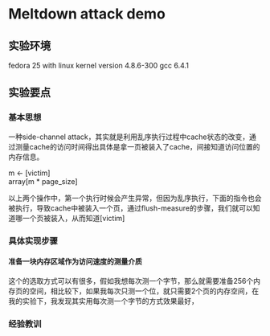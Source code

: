 # Meltdown attack demo

## 实验环境

fedora 25 with linux kernel version 4.8.6-300
gcc 6.4.1

## 实验要点

### 基本思想

一种side-channel attack，其实就是利用乱序执行过程中cache状态的改变，通过测量cache的访问时间得出具体是拿一页被装入了cache，间接知道访问位置的内存信息。

m <- [victim] \
array[m * page_size]

以上两个操作中，第一个执行时候会产生异常，但因为乱序执行，下面的指令也会被执行，导致cache中被装入一个页，通过flush-measure的步骤，我们就可以知道哪一个页被装入，从而知道[victim]

### 具体实现步骤

#### 准备一块内存区域作为访问速度的测量介质

这个的选取方式可以有很多，假如我想每次测一个字节，那么就需要准备256个内存页的空间，相比较下，如果我每次只测一个位，就只需要2个页的内存空间，在我的实验下，我发现其实用每次测一个字节的方式效果最好，

### 经验教训